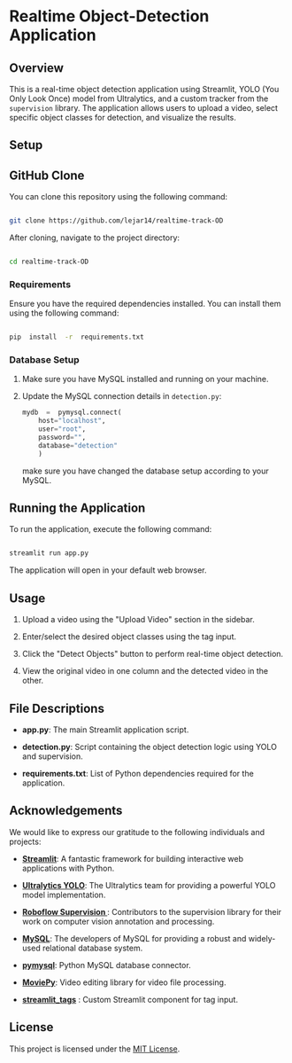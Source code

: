 # Realtime Object-Detection Application

  

## Overview

  

This is a real-time object detection application using Streamlit, YOLO (You Only Look Once) model from Ultralytics, and a custom tracker from the `supervision` library. The application allows users to upload a video, select specific object classes for detection, and visualize the results.

  

## Setup

## GitHub Clone

You can clone this repository using the following command:

```bash

git clone https://github.com/lejar14/realtime-track-OD

```

After cloning, navigate to the project directory:

```bash

cd realtime-track-OD

```

### Requirements

  

Ensure you have the required dependencies installed. You can install them using the following command:

  

```bash

pip  install  -r  requirements.txt

```

  

### Database Setup

  

1. Make sure you have MySQL installed and running on your machine.

  

2. Update the MySQL connection details in `detection.py`:
	```python
	mydb  =  pymysql.connect(
		host="localhost",
		user="root",
		password="",
		database="detection" 
		)
	```
	make sure you have changed the database setup according to your MySQL.
  

## Running the Application

  

To run the application, execute the following command:

  

```bash

streamlit run app.py

```

  

The application will open in your default web browser.

  

## Usage

  

1. Upload a video using the "Upload Video" section in the sidebar.

  

2. Enter/select the desired object classes using the tag input.

  

3. Click the "Detect Objects" button to perform real-time object detection.

  

4. View the original video in one column and the detected video in the other.

  

## File Descriptions

  

-  **app.py**: The main Streamlit application script.

-  **detection.py**: Script containing the object detection logic using YOLO and supervision.

-  **requirements.txt**: List of Python dependencies required for the application.

  

## Acknowledgements

  

We would like to express our gratitude to the following individuals and projects:

  

-  **[Streamlit](https://www.streamlit.io/)**: A fantastic framework for building interactive web applications with Python.

  

-  **[Ultralytics YOLO](https://github.com/ultralytics/ultralytics)**: The Ultralytics team for providing a powerful YOLO model implementation.

  

-  **[Roboflow Supervision ](https://github.com/roboflow/supervision)**: Contributors to the supervision library for their work on computer vision annotation and processing.

  

-  **[MySQL](https://www.mysql.com/)**: The developers of MySQL for providing a robust and widely-used relational database system.

  

-  **[pymysql](https://pypi.org/project/pymysql/)**: Python MySQL database connector.

  

-  **[MoviePy](https://zulko.github.io/moviepy/)**: Video editing library for video file processing.

-  **[streamlit_tags](https://pypi.org/project/streamlit-tags/)** : Custom Streamlit component for tag input.

  

## License

  

This project is licensed under the [MIT License](LICENSE).
